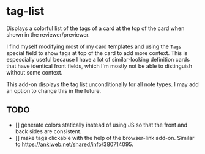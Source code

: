 # tag-list

Displays a colorful list of the tags of a card at the top of the card when shown in the reviewer/previewer.

I find myself modifying most of my card templates and using the `Tags` special field to show tags at top of the card
to add more context. This is espescially useful because I have a lot of similar-looking definition cards that have
identical front fields, which I'm mostly not be able to distinguish without some context.

This add-on displays the tag list unconditionally for all note types. I may add an option to change this in the future.

## TODO
- [] generate colors statically instead of using JS so that the front and back sides are consistent.
- [] make tags clickable with the help of the browser-link add-on. Similar to https://ankiweb.net/shared/info/380714095.
 